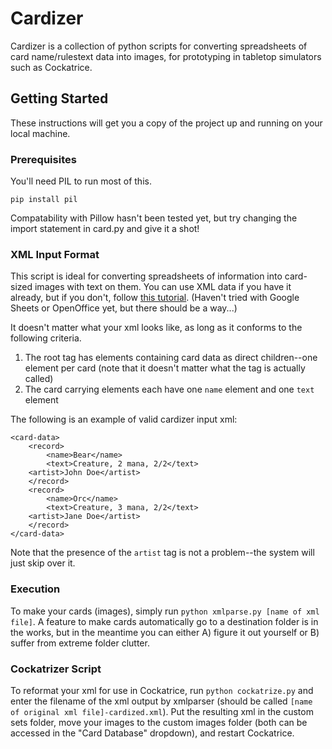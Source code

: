 # Cardizer

Cardizer is a collection of python scripts for converting spreadsheets of card name/rulestext data into images, for prototyping in tabletop simulators such as Cockatrice.

## Getting Started

These instructions will get you a copy of the project up and running on your local machine.

### Prerequisites

You'll need PIL to run most of this. 

```
pip install pil
```

Compatability with Pillow hasn't been tested yet, but try changing the import statement in card.py and give it a shot!


### XML Input Format

This script is ideal for converting spreadsheets of information into card-sized images with text on them. You can use XML data if you have it already, but if you don't, follow <a href="https://www.excel-easy.com/examples/xml.html">this tutorial</a>. (Haven't tried with Google Sheets or OpenOffice yet, but there should be a way...)

It doesn't matter what your xml looks like, as long as it conforms to the following criteria.
1. The root tag has elements containing card data as direct children--one element per card (note that it doesn't matter what the tag is actually called)
2. The card carrying elements each have one ```name``` element and one ```text``` element

The following is an example of valid cardizer input xml:
```
<card-data>
	<record>
		<name>Bear</name>
		<text>Creature, 2 mana, 2/2</text>
    <artist>John Doe</artist>
	</record>
	<record>
		<name>Orc</name>
		<text>Creature, 3 mana, 2/2</text>
    <artist>Jane Doe</artist>
	</record>
</card-data>
```

Note that the presence of the ```artist``` tag is not a problem--the system will just skip over it. 

### Execution

To make your cards (images), simply run ```python xmlparse.py [name of xml file]```. A feature to make cards automatically go to a destination folder is in the works, but in the meantime you can either A) figure it out yourself or B) suffer from extreme folder clutter.

### Cockatrizer Script

To reformat your xml for use in Cockatrice, run ```python cockatrize.py``` and enter the filename of the xml output by xmlparser (should be called ```[name of original xml file]-cardized.xml```). Put the resulting xml in the custom sets folder, move your images to the custom images folder (both can be accessed in the "Card Database" dropdown), and restart Cockatrice. 

